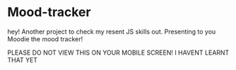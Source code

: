 # Mood-tracker

hey! Another project to check my resent JS skills out.
Presenting to you Moodie the mood tracker!

PLEASE DO NOT VIEW THIS ON YOUR MOBILE SCREEN!
I HAVENT LEARNT THAT YET
